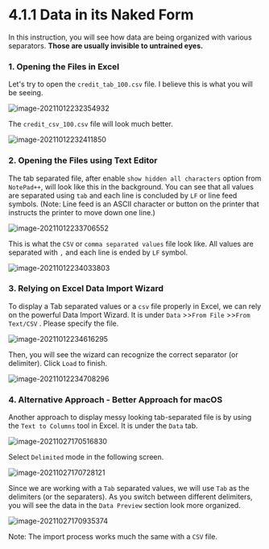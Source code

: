 # 4.1.1 Data in its Naked Form



In this instruction, you will see how data are being organized with various separators. **Those are usually invisible to untrained eyes.** 

### 1. Opening the Files in Excel

Let's try to open the `credit_tab_100.csv` file. I believe this is what you will be seeing. 

![image-20211012232354932](images/image-20211012232354932.png)

The `credit_csv_100.csv` file will look much better. 

![image-20211012232411850](images/image-20211012232411850.png)



### 2. Opening the Files using Text Editor 

The tab separated file, after enable `show hidden all characters` option from `NotePad++`, will look like this in the background. You can see that all values are separated using `tab` and each line is concluded by `LF` or  line feed symbols. (Note: Line feed is an ASCII character or button on the printer that instructs the printer to move down one line.)

![image-20211012233706552](images/image-20211012233706552.png)



This is what the `CSV` or `comma separated values` file look like. All values are separated with `,` and each line is ended by `LF` symbol. 

![image-20211012234033803](images/image-20211012234033803.png)



### 3. Relying on Excel Data Import Wizard 

To display a Tab separated values or a `csv` file properly in Excel, we can rely on the powerful Data Import Wizard. It is under `Data` >>`From File` >>`From Text/CSV` . Please specify the file.  

![image-20211012234616295](images/image-20211012234616295.png)



Then, you will see the wizard can recognize the correct separator (or delimiter). Click `Load` to finish.  

![image-20211012234708296](images/image-20211012234708296.png)



### 4. Alternative Approach - Better Approach for macOS

Another approach to display messy looking tab-separated file is by using the `Text to Columns` tool in Excel. It is under the `Data` tab. 

![image-20211027170516830](images/image-20211027170516830.png)



Select `Delimited` mode in the following screen. 

![image-20211027170728121](images/image-20211027170728121.png)



Since we are working with a `Tab` separated values, we will use `Tab` as the delimiters (or the separaters). As you switch between different delimiters, you will see the data in the `Data Preview` section look more organized. 

![image-20211027170935374](images/image-20211027170935374.png)



Note: The import process works much the same with a `CSV` file. 

